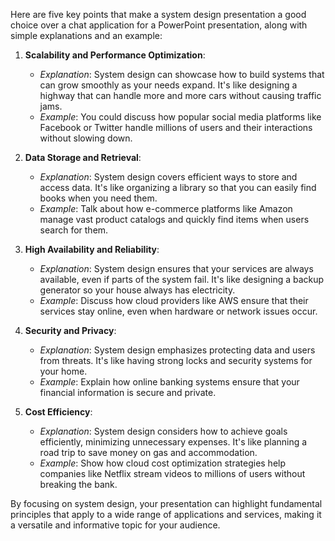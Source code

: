 Here are five key points that make a system design presentation a good choice over a chat application for a PowerPoint presentation, along with simple explanations and an example:

1. **Scalability and Performance Optimization**:
   - *Explanation*: System design can showcase how to build systems that can grow smoothly as your needs expand. It's like designing a highway that can handle more and more cars without causing traffic jams.
   - *Example*: You could discuss how popular social media platforms like Facebook or Twitter handle millions of users and their interactions without slowing down.

2. **Data Storage and Retrieval**:
   - *Explanation*: System design covers efficient ways to store and access data. It's like organizing a library so that you can easily find books when you need them.
   - *Example*: Talk about how e-commerce platforms like Amazon manage vast product catalogs and quickly find items when users search for them.

3. **High Availability and Reliability**:
   - *Explanation*: System design ensures that your services are always available, even if parts of the system fail. It's like designing a backup generator so your house always has electricity.
   - *Example*: Discuss how cloud providers like AWS ensure that their services stay online, even when hardware or network issues occur.

4. **Security and Privacy**:
   - *Explanation*: System design emphasizes protecting data and users from threats. It's like having strong locks and security systems for your home.
   - *Example*: Explain how online banking systems ensure that your financial information is secure and private.

5. **Cost Efficiency**:
   - *Explanation*: System design considers how to achieve goals efficiently, minimizing unnecessary expenses. It's like planning a road trip to save money on gas and accommodation.
   - *Example*: Show how cloud cost optimization strategies help companies like Netflix stream videos to millions of users without breaking the bank.

By focusing on system design, your presentation can highlight fundamental principles that apply to a wide range of applications and services, making it a versatile and informative topic for your audience.